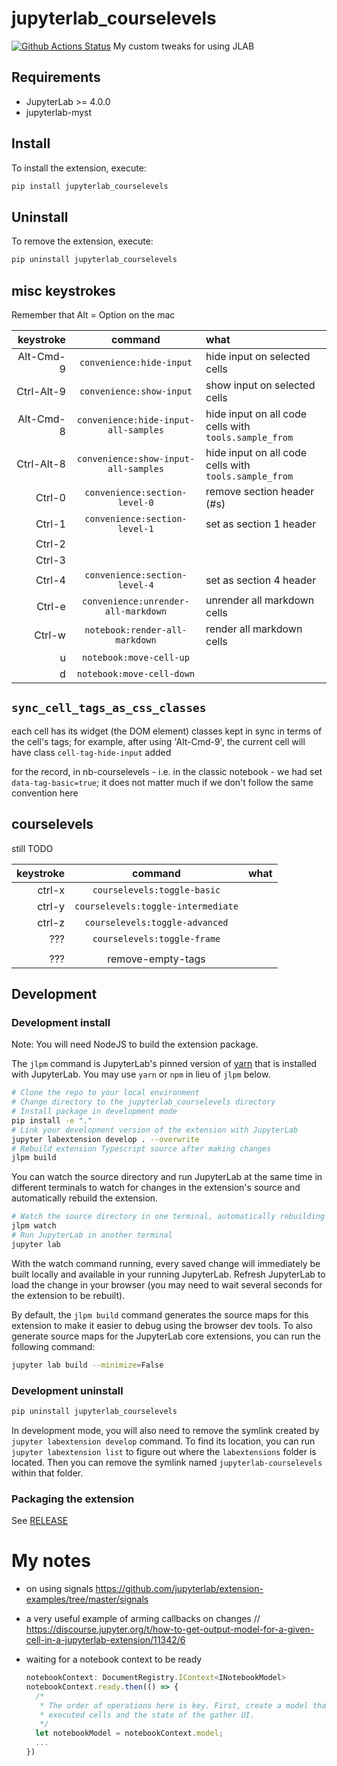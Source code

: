 # jupyterlab_courselevels

[![Github Actions Status](https://github.com/parmentelat/jupyterlab-courselevels/workflows/Build/badge.svg)](https://github.com/parmentelat/jupyterlab-courselevels/actions/workflows/build.yml)
My custom tweaks for using JLAB

## Requirements

- JupyterLab >= 4.0.0
- jupyterlab-myst

## Install

To install the extension, execute:

```bash
pip install jupyterlab_courselevels
```

## Uninstall

To remove the extension, execute:

```bash
pip uninstall jupyterlab_courselevels
```

## misc keystrokes

Remember that Alt = Option on the mac

| keystroke | command | what |
|-:|:-:|:-|
| Alt-Cmd-9 | `convenience:hide-input` | hide input on selected cells |
| Ctrl-Alt-9 | `convenience:show-input` | show input on selected cells |
| Alt-Cmd-8 | `convenience:hide-input-all-samples` | hide input on all code cells with `tools.sample_from` |
| Ctrl-Alt-8 | `convenience:show-input-all-samples` | hide input on all code cells with `tools.sample_from` |
| Ctrl-0 | `convenience:section-level-0` | remove section header (#s) |
| Ctrl-1 | `convenience:section-level-1` | set as section 1 header |
| Ctrl-2 |
| Ctrl-3 |
| Ctrl-4 | `convenience:section-level-4` | set as section 4 header |
| Ctrl-e | `convenience:unrender-all-markdown` | unrender all markdown cells |
| Ctrl-w | `notebook:render-all-markdown` | render all markdown cells |
| u | `notebook:move-cell-up` |
| d | `notebook:move-cell-down` |

## `sync_cell_tags_as_css_classes`

each cell has its widget (the DOM element) classes kept in sync in terms of the cell's tags;
for example, after using 'Alt-Cmd-9', the current cell will have class `cell-tag-hide-input` added

for the record, in nb-courselevels - i.e. in the classic notebook - we had set `data-tag-basic=true`; 
it does not matter much if we don't follow the same convention here

## courselevels

still TODO

| keystroke | command | what |
|-:|:-:|:-|
| ctrl-x | `courselevels:toggle-basic` |
| ctrl-y | `courselevels:toggle-intermediate` |
| ctrl-z | `courselevels:toggle-advanced` |
| ???    | `courselevels:toggle-frame` |
|||
| ???    | remove-empty-tags |

## Development

### Development install

Note: You will need NodeJS to build the extension package.

The `jlpm` command is JupyterLab's pinned version of
[yarn](https://yarnpkg.com/) that is installed with JupyterLab. You may use
`yarn` or `npm` in lieu of `jlpm` below.

```bash
# Clone the repo to your local environment
# Change directory to the jupyterlab_courselevels directory
# Install package in development mode
pip install -e "."
# Link your development version of the extension with JupyterLab
jupyter labextension develop . --overwrite
# Rebuild extension Typescript source after making changes
jlpm build
```

You can watch the source directory and run JupyterLab at the same time in different terminals to watch for changes in the extension's source and automatically rebuild the extension.

```bash
# Watch the source directory in one terminal, automatically rebuilding when needed
jlpm watch
# Run JupyterLab in another terminal
jupyter lab
```

With the watch command running, every saved change will immediately be built locally and available in your running JupyterLab. Refresh JupyterLab to load the change in your browser (you may need to wait several seconds for the extension to be rebuilt).

By default, the `jlpm build` command generates the source maps for this extension to make it easier to debug using the browser dev tools. To also generate source maps for the JupyterLab core extensions, you can run the following command:

```bash
jupyter lab build --minimize=False
```

### Development uninstall

```bash
pip uninstall jupyterlab_courselevels
```

In development mode, you will also need to remove the symlink created by `jupyter labextension develop`
command. To find its location, you can run `jupyter labextension list` to figure out where the `labextensions`
folder is located. Then you can remove the symlink named `jupyterlab-courselevels` within that folder.

### Packaging the extension

See [RELEASE](RELEASE.md)

# My notes

* on using signals
  <https://github.com/jupyterlab/extension-examples/tree/master/signals>

* a very useful example of arming callbacks on changes
  // https://discourse.jupyter.org/t/how-to-get-output-model-for-a-given-cell-in-a-jupyterlab-extension/11342/6

* waiting for a notebook context to be ready
  ```js
  notebookContext: DocumentRegistry.IContext<INotebookModel>
  notebookContext.ready.then(() => {
    /*
     * The order of operations here is key. First, create a model that contains a log of
     * executed cells and the state of the gather UI.
     */
    let notebookModel = notebookContext.model;
    ...
  })
  ```
